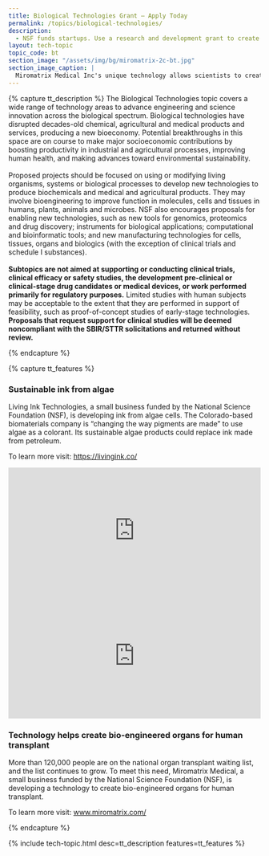 ```yaml
---
title: Biological Technologies Grant – Apply Today
permalink: /topics/biological-technologies/
description: 
  - NSF funds startups. Use a research and development grant to create biological technologies. 
layout: tech-topic
topic_code: bt
section_image: "/assets/img/bg/miromatrix-2c-bt.jpg"
section_image_caption: |
  Miromatrix Medical Inc's unique technology allows scientists to create human organs, offsetting shortages of transplantable organs.
---
```

{% capture tt_description %}
The Biological Technologies topic covers a wide range of technology areas to advance engineering and science innovation across the biological spectrum. Biological technologies have disrupted decades-old chemical, agricultural and medical products and services, producing a new bioeconomy. Potential breakthroughs in this space are on course to make major socioeconomic contributions by boosting productivity in industrial and agricultural processes, improving human health, and making advances toward environmental sustainability. <br><br>
Proposed projects should be focused on using or modifying living organisms, systems or biological processes to develop new technologies to produce biochemicals and medical and agricultural products. They may involve bioengineering to improve function in molecules, cells and tissues in humans, plants, animals and microbes. NSF also encourages proposals for enabling new technologies, such as new tools for genomics, proteomics and drug discovery; instruments for biological applications; computational and bioinformatic tools; and new manufacturing technologies for cells, tissues, organs and biologics (with the exception of clinical trials and schedule I substances).<br><br>
**Subtopics are not aimed at supporting or conducting clinical trials, clinical efficacy or safety studies, the development pre-clinical or clinical-stage drug candidates or medical devices, or work performed primarily for regulatory purposes.** Limited studies with human subjects may be acceptable to the extent that they are performed in support of feasibility, such as proof-of-concept studies of early-stage technologies. **Proposals that request support for clinical studies will be deemed noncompliant with the SBIR/STTR solicitations and returned without review.** 

{% endcapture %}

{% capture tt_features %}
<div class="usa-section usa-content usa-grid">
  <div class="image-video">
    <div class="usa-width-one-half">
      <h3>Sustainable ink from algae</h3>
      <p>Living Ink Technologies, a small business funded by the National Science Foundation (NSF), is developing ink from algae cells. The Colorado-based biomaterials company is “changing the way pigments are made” to use algae as a colorant. Its sustainable algae products could replace ink made from petroleum.</p>
      <p>To learn more visit: <a href="https://livingink.co/">https://livingink.co/</a></p>
    </div>
    <div class="usa-width-one-half">
      <iframe sandbox="allow-same-origin allow-scripts" title="Living Ink" width="100%" height="250" src="https://www.youtube.com/embed/f5iYvMtqTAo?modestbranding=1&showinfo=0&fs=1" frameborder="0" allowfullscreen=""></iframe>
    </div>
  </div>
</div>
<div class="background-light-blue">
  <div class="usa-section usa-content usa-grid">
    <div class="image-video">
       <div class="usa-width-one-half">
      <iframe sandbox="allow-same-origin allow-scripts" title="Miromatrix Medical" width="100%" height="250" src="https://www.youtube.com/embed/4W5xvWZKA2U?modestbranding=1&showinfo=0&fs=1" frameborder="0" allowfullscreen=""></iframe>
    </div>
    <div class="usa-width-one-half">
      <h3>Technology helps create bio-engineered organs for human transplant</h3>
      <p>More than 120,000 people are on the national organ transplant waiting list, and the list continues to grow. To meet this need, Miromatrix Medical, a small business funded by the National Science Foundation (NSF), is developing a technology to create bio-engineered organs for human transplant.</p>
      <p>To learn more visit: <a href="https://www.miromatrix.com/">www.miromatrix.com/</a></p>
    </div>
   
  </div>
  </div>
</div>
{% endcapture %}

{% include tech-topic.html desc=tt_description features=tt_features %}

